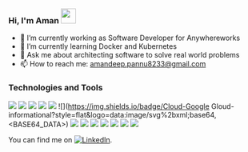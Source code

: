 ### Hi, I'm Aman <img src="https://raw.githubusercontent.com/MartinHeinz/MartinHeinz/master/wave.gif" width="30px">
- 🔭 I’m currently working as Software Developer for Anywhereworks
- 🌱 I’m currently learning Docker and Kubernetes
- 💬 Ask me about architecting software to solve real world problems
- 📫 How to reach me: amandeep.pannu8233@gmail.com 



### Technologies and Tools

![](https://img.shields.io/badge/Code-Java-informational?style=flat&logo=data:image/svg%2bxml;base64,<BASE64_DATA>)
![](https://img.shields.io/badge/Code-Javascript-informational?style=flat&logo=data:image/svg%2bxml;base64,<BASE64_DATA>)
![](https://img.shields.io/badge/Code-Node.js-informational?style=flat&logo=data:image/svg%2bxml;base64,<BASE64_DATA>)
![](https://img.shields.io/badge/Code-React.js-informational?style=flat&logo=data:image/svg%2bxml;base64,<BASE64_DATA>)
![](https://img.shields.io/badge/Code-Redux.js-informational?style=flat&logo=data:image/svg%2bxml;base64,<BASE64_DATA>)
![](https://img.shields.io/badge/Cloud-Google Gloud-informational?style=flat&logo=data:image/svg%2bxml;base64,<BASE64_DATA>)
![](https://img.shields.io/badge/Cloud-GKE?style=flat&logo=data:image/svg%2bxml;base64,<BASE64_DATA>)
![](https://img.shields.io/badge/Cloud-GAE-informational?style=flat&logo=data:image/svg%2bxml;base64,<BASE64_DATA>)
![](https://img.shields.io/badge/Tool-Kubernetes-informational?style=flat&logo=data:image/svg%2bxml;base64,<BASE64_DATA>)
![](https://img.shields.io/badge/Tool-Docker-informational?style=flat&logo=data:image/svg%2bxml;base64,<BASE64_DATA>)
![](https://img.shields.io/badge/Tool-IntelliJ-informational?style=flat&logo=data:image/svg%2bxml;base64,<BASE64_DATA>)
![](https://img.shields.io/badge/Tool-Mongodb-informational?style=flat&logo=data:image/svg%2bxml;base64,<BASE64_DATA>)
![](https://img.shields.io/badge/Tool-Redis-informational?style=flat&logo=data:image/svg%2bxml;base64,<BASE64_DATA>)

You can find me on [![LinkedIn][1.2]][1].


<!-- Links to your social media accounts -->

[1]: https://www.linkedin.com/in/amandeep-singh-bbaa13104/


<!-- social media icons -->

[1.2]: https://raw.githubusercontent.com/MartinHeinz/MartinHeinz/master/linkedin-3-16.png (LinkedIn icon without padding)


